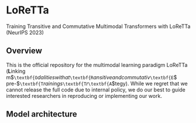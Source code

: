 # LoReTTa
Training Transitive and Commutative Multimodal Transformers with LoReTTa (NeurIPS 2023)

## Overview

This is the official repository for the multimodal learning paradigm LoReTTa ($`\textbf{L}`$inking m$`\textbf{O`$dalities with a t$`\textbf{R`$ansitive and commutativ$`\textbf{E`$ pre-$`\textbf{T`$raining s$`\textbf{T`$r$`\textbf{A`$tegy). While we regret that we cannot release the full code due to internal policy, we do our best to guide interested researchers in reproducing or implementing our work.

## Model architecture

